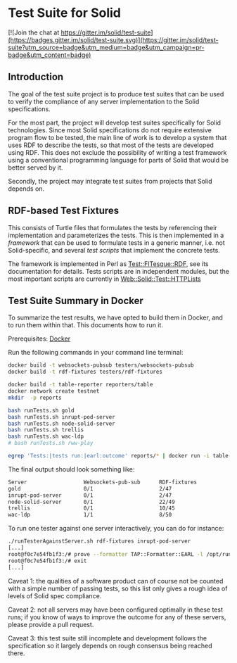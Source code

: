 # Test Suite for Solid

[![Join the chat at https://gitter.im/solid/test-suite](https://badges.gitter.im/solid/test-suite.svg)](https://gitter.im/solid/test-suite?utm_source=badge&utm_medium=badge&utm_campaign=pr-badge&utm_content=badge)

## Introduction

The goal of the test suite project is to produce test suites that can
be used to verify the compliance of any server implementation to the
Solid specifications.

For the most part, the project will develop test suites specifically
for Solid technologies. Since most Solid specifications do not require
extensive program flow to be tested, the main line of work is to
develop a system that uses RDF to describe the tests, so that most of
the tests are developed using RDF. This does not exclude the
possibility of writing a test framework using a conventional
programming language for parts of Solid that would be better served by
it.

Secondly, the project may integrate test suites from projects that
Solid depends on.


## RDF-based Test Fixtures

This consists of Turtle files that formulates the tests by referencing
their implementation and parameterizes the tests. This is then
implemented in a *framework* that can be used to formulate tests in a
generic manner, i.e. not Solid-specific, and several *test scripts*
that implement the concrete tests.

The framework is implemented in Perl as
[Test::FITesque::RDF](https://metacpan.org/pod/Test::FITesque::RDF),
see its documentation for details. Tests scripts are in independent
modules, but the most important scripts are currently in
[Web::Solid::Test::HTTPLists](https://metacpan.org/pod/Web::Solid::Test::HTTPLists)

## Test Suite Summary in Docker

To summarize the test results, we have opted to build them in Docker,
and to run them within that. This documents how to run it.

Prerequisites: [Docker](https://docs.docker.com/install/)

Run the following commands in your command line terminal:

```sh
docker build -t websockets-pubsub testers/websockets-pubsub
docker build -t rdf-fixtures testers/rdf-fixtures

docker build -t table-reporter reporters/table
docker network create testnet
mkdir  -p reports

bash runTests.sh gold
bash runTests.sh inrupt-pod-server
bash runTests.sh node-solid-server
bash runTests.sh trellis
bash runTests.sh wac-ldp
# bash runTests.sh rww-play

egrep 'Tests:|tests run:|earl:outcome' reports/* | docker run -i table-reporter
```
The final output should look something like:
```sh
Server              	Websockets-pub-sub  	RDF-fixtures
gold                	0/1                 	2/47
inrupt-pod-server   	0/1                 	2/47
node-solid-server   	0/1                 	22/49
trellis             	0/1                 	10/45
wac-ldp             	1/1                 	8/50
```

To run one tester against one server interactively, you can do for instance:
```sh
./runTesterAgainstServer.sh rdf-fixtures inrupt-pod-server
[...]
root@f0c7e54fb1f3:/# prove --formatter TAP::Formatter::EARL -l /opt/run-scripts/
root@f0c7e54fb1f3:/# exit
[...]
```


Caveat 1: the qualities of a software product can of course not be counted with a simple number of passing tests, so this list only gives a rough idea of levels of Solid spec compliance.

Caveat 2: not all servers may have been configured optimally in these test runs; if you know of ways to improve the outcome for any of these servers, please provide a pull request.

Caveat 3: this test suite still incomplete and development follows the
specification so it largely depends on rough consensus being reached there.
